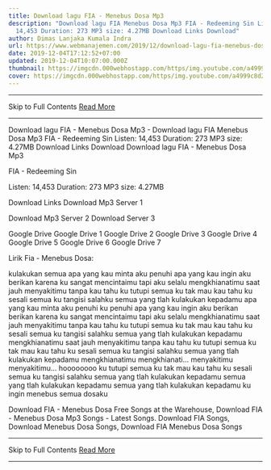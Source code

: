 ```yaml
---
title: Download lagu FIA - Menebus Dosa Mp3
description: "Download lagu FIA Menebus Dosa Mp3 FIA - Redeeming Sin Listen:
  14,453 Duration: 273 MP3 size: 4.27MB Download Links Download"
author: Dimas Lanjaka Kumala Indra
url: https://www.webmanajemen.com/2019/12/download-lagu-fia-menebus-dosa-mp3.html
date: 2019-12-04T17:12:52+07:00
updated: 2019-12-04T10:07:00.000Z
thumbnail: https://imgcdn.000webhostapp.com/https/img.youtube.com/a4999c8d234154dd11593a5dc873d08d.jpeg
cover: https://imgcdn.000webhostapp.com/https/img.youtube.com/a4999c8d234154dd11593a5dc873d08d.jpeg
---
```


<hr/> Skip to Full Contents <a href="https://www.webmanajemen.com/2019/12/download-lagu-fia-menebus-dosa-mp3.html" rel="follow" class="button" id="read-more">Read More</a> <hr/> Download lagu FIA - Menebus Dosa Mp3 - Download lagu FIA Menebus Dosa Mp3 FIA - Redeeming Sin Listen: 14,453 Duration: 273 MP3 size: 4.27MB Download Links Download Download lagu FIA - Menebus Dosa Mp3

  FIA - Redeeming Sin 

  Listen: 14,453 
  Duration: 273 
  MP3 size: 4.27MB 

  Download Links 
  Download Mp3 Server 1 

  Download Mp3 Server 2 
  Download Server 3 


  Google Drive   Google Drive 1 
  Google Drive 2 
  Google Drive 3 
  Google Drive 4 
  Google Drive 5 
  Google Drive 6 
  Google Drive 7 


                             
Lirik Fia - Menebus Dosa:
                             
 kulakukan semua apa yang kau minta aku penuhi apa yang kau ingin aku berikan karena ku sangat mencintaimu tapi aku selalu mengkhianatimu saat jauh menyakitimu tanpa kau tahu ku tutupi semua ku tak mau kau tahu ku sesali semua ku tangisi salahku semua yang tlah kulakukan kepadamu apa yang kau minta aku penuhi ku penuhi apa yang kau ingin aku berikan berikan karena ku sangat mencintaimu tapi aku selalu mengkhianatimu saat jauh menyakitimu tanpa kau tahu ku tutupi semua ku tak mau kau tahu ku sesali semua ku tangisi salahku semua yang tlah kulakukan kepadamu mengkhianatimu saat jauh menyakitimu tanpa kau tahu ku tutupi semua ku tak mau kau tahu ku sesali semua ku tangisi salahku semua yang tlah kulakukan kepadamu mengkhianatimu mengkhianati... menyakitimu menyakitimu... hoooooooo ku tutupi semua ku tak mau kau tahu ku sesali semua ku tangisi salahku semua yang tlah kulakukan kepadamu semua yang tlah kulakukan kepadamu semua yang tlah kulakukan kepadamu ku ingin menebus semua dosaku 
                         
  Download FIA - Menebus Dosa Free Songs at the Warehouse, Download FIA - Menebus Dosa Mp3 Songs - Latest Songs.  Download FIA Songs, Download Menebus Dosa Songs, Download FIA Menebus Dosa Songs <hr/> Skip to Full Contents <a href="https://www.webmanajemen.com/2019/12/download-lagu-fia-menebus-dosa-mp3.html" rel="follow" class="button" id="read-more">Read More</a> <hr/>